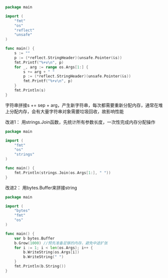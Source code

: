 ```go
package main

import (
	"fmt"
	"os"
	"reflect"
	"unsafe"
)

func main() {
	s := ""
	p := (*reflect.StringHeader)(unsafe.Pointer(&s))
	fmt.Printf("%+v\n", p)
	for _, arg := range os.Args[1:] {
		s += arg + " "
		p := (*reflect.StringHeader)(unsafe.Pointer(&s))
		fmt.Printf("%+v\n", p)
	}
	fmt.Println(s)
}
```
字符串拼接s += sep + arg，产生新字符串，每次都需要重新分配内存，通常在堆上分配内存，会有大量字符串对象需要垃圾回收，故影响性能

改进1：
用strings.Join函数，先统计所有参数长度，一次性完成内存分配操作
```go
package main

import (
	"fmt"
	"os"
	"strings"
)

func main() {
	fmt.Println(strings.Join(os.Args[1:], " "))
}
```

改进2：
用bytes.Buffer来拼接string
```go
package main

import (
	"bytes"
	"fmt"
	"os"
)

func main() {
	var b bytes.Buffer
	b.Grow(1000) //预先准备足够的内存，避免中途扩张
	for i := 1; i < len(os.Args); i++ {
		b.WriteString(os.Args[i])
		b.WriteString(" ")
	}
	fmt.Println(b.String())
}
```